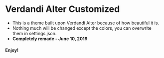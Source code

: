 # Verdandi Alter Customized
- This is a theme built upon Verdandi Alter because of how beautiful it is.
- Nothing much will be changed except the colors, you can overwrite them in settings.json.
- **Completely remade - June 10, 2019**

#### Enjoy!